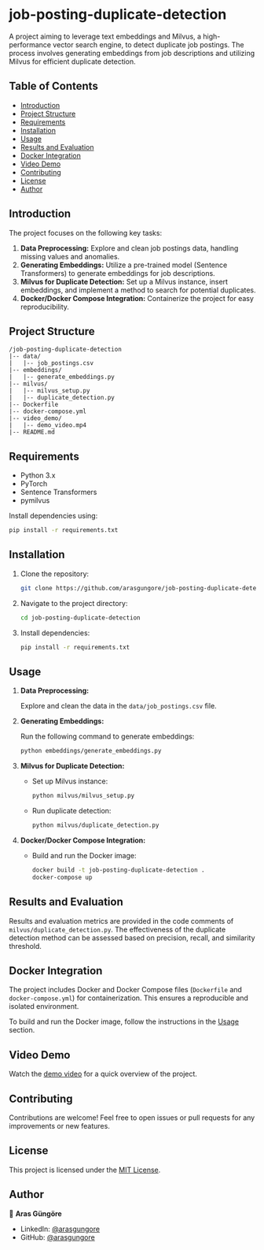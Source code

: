 # job-posting-duplicate-detection

A project aiming to leverage text embeddings and Milvus, a high-performance vector search engine, to detect duplicate job postings. The process involves generating embeddings from job descriptions and utilizing Milvus for efficient duplicate detection.



## Table of Contents

- [Introduction](#introduction)
- [Project Structure](#project-structure)
- [Requirements](#requirements)
- [Installation](#installation)
- [Usage](#usage)
- [Results and Evaluation](#results-and-evaluation)
- [Docker Integration](#docker-integration)
- [Video Demo](#video-demo)
- [Contributing](#contributing)
- [License](#license)
- [Author](#author)



## Introduction

The project focuses on the following key tasks:

1. **Data Preprocessing:** Explore and clean job postings data, handling missing values and anomalies.
2. **Generating Embeddings:** Utilize a pre-trained model (Sentence Transformers) to generate embeddings for job descriptions.
3. **Milvus for Duplicate Detection:** Set up a Milvus instance, insert embeddings, and implement a method to search for potential duplicates.
4. **Docker/Docker Compose Integration:** Containerize the project for easy reproducibility.



## Project Structure

```plaintext
/job-posting-duplicate-detection
|-- data/
|   |-- job_postings.csv
|-- embeddings/
|   |-- generate_embeddings.py
|-- milvus/
|   |-- milvus_setup.py
|   |-- duplicate_detection.py
|-- Dockerfile
|-- docker-compose.yml
|-- video_demo/
|   |-- demo_video.mp4
|-- README.md
```



## Requirements

- Python 3.x
- PyTorch
- Sentence Transformers
- pymilvus

Install dependencies using:

```bash
pip install -r requirements.txt
```



## Installation

1. Clone the repository:

   ```bash
   git clone https://github.com/arasgungore/job-posting-duplicate-detection.git
   ```

2. Navigate to the project directory:

   ```bash
   cd job-posting-duplicate-detection
   ```

3. Install dependencies:

   ```bash
   pip install -r requirements.txt
   ```



## Usage

1. **Data Preprocessing:**

   Explore and clean the data in the `data/job_postings.csv` file.

2. **Generating Embeddings:**

   Run the following command to generate embeddings:

   ```bash
   python embeddings/generate_embeddings.py
   ```

3. **Milvus for Duplicate Detection:**

   - Set up Milvus instance:

     ```bash
     python milvus/milvus_setup.py
     ```

   - Run duplicate detection:

     ```bash
     python milvus/duplicate_detection.py
     ```

4. **Docker/Docker Compose Integration:**

   - Build and run the Docker image:

     ```bash
     docker build -t job-posting-duplicate-detection .
     docker-compose up
     ```



## Results and Evaluation

Results and evaluation metrics are provided in the code comments of `milvus/duplicate_detection.py`. The effectiveness of the duplicate detection method can be assessed based on precision, recall, and similarity threshold.



## Docker Integration

The project includes Docker and Docker Compose files (`Dockerfile` and `docker-compose.yml`) for containerization. This ensures a reproducible and isolated environment.

To build and run the Docker image, follow the instructions in the [Usage](#usage) section.



## Video Demo

Watch the [demo video](./video_demo/demo_video.mp4) for a quick overview of the project.



## Contributing

Contributions are welcome! Feel free to open issues or pull requests for any improvements or new features.



## License

This project is licensed under the [MIT License](LICENSE).



## Author

👤 **Aras Güngöre**

- LinkedIn: [@arasgungore](https://www.linkedin.com/in/arasgungore)
- GitHub: [@arasgungore](https://github.com/arasgungore)
